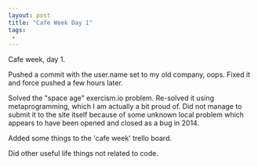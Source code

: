 ```yaml
---
layout: post
title: "Cafe Week Day 1"
tags:
 -
---
```


Cafe week, day 1. 

Pushed a commit with the user.name set to my old company, oops. Fixed it and force pushed a few hours later. 

Solved the "space age" exercism.io problem. Re-solved it using metaprogramming, which I am actually a bit proud of. Did not manage to submit it to the site itself because of some unknown local problem which appears to have been opened and closed as a bug in 2014. 

Added some things to the 'cafe week' trello board.

Did other useful life things not related to code. 